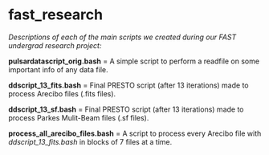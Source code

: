 # fast_research

*Descriptions of each of the main scripts we created during our FAST undergrad research project:*

**pulsardatascript_orig.bash** = A simple script to perform a readfile on some important info of any data file.

**ddscript_13_fits.bash** = Final PRESTO script (after 13 iterations) made to process Arecibo files (.fits files).

**ddscript_13_sf.bash** = Final PRESTO script (after 13 iterations) made to process Parkes Mulit-Beam files (.sf files).

**process_all_arecibo_files.bash** = A script to process every Arecibo file with *ddscript_13_fits.bash* in blocks of 7 files at a time.
